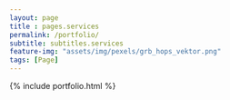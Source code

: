 ```yaml
--- 
layout: page
title : pages.services 
permalink: /portfolio/
subtitle: subtitles.services 
feature-img: "assets/img/pexels/grb_hops_vektor.png"
tags: [Page]
---
```


{% include portfolio.html %}
